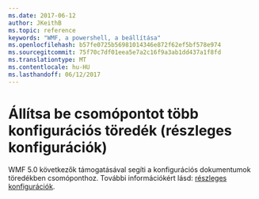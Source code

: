 ```yaml
---
ms.date: 2017-06-12
author: JKeithB
ms.topic: reference
keywords: "WMF, a powershell, a beállítása"
ms.openlocfilehash: b57fe0725b56981014346e872f62ef5bf578e974
ms.sourcegitcommit: 75f70c7df01eea5e7a2c16f9a3ab1dd437a1f8fd
ms.translationtype: MT
ms.contentlocale: hu-HU
ms.lasthandoff: 06/12/2017
---
```

# <a name="configure-node-with-multiple-configuration-fragments-partial-configurations"></a>Állítsa be csomópontot több konfigurációs töredék (részleges konfigurációk)

WMF 5.0 következők támogatásával segíti a konfigurációs dokumentumok töredékben csomóponthoz. További információkért lásd: [részleges konfigurációk](https://msdn.microsoft.com/powershell/dsc/partialconfigs).


